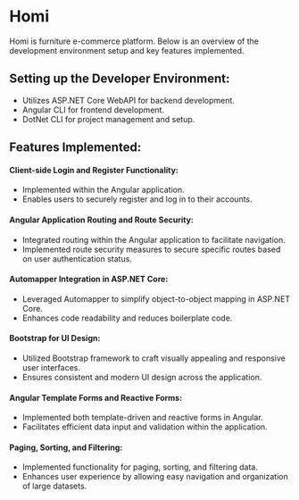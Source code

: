 # Homi
Homi is furniture e-commerce platform. Below is an overview of the development environment setup and key features implemented.

## Setting up the Developer Environment:
- Utilizes ASP.NET Core WebAPI for backend development.
- Angular CLI for frontend development.
- DotNet CLI for project management and setup.
## Features Implemented:
#### Client-side Login and Register Functionality:
 - Implemented within the Angular application.
 - Enables users to securely register and log in to their accounts.
#### Angular Application Routing and Route Security:
 - Integrated routing within the Angular application to facilitate navigation.
 - Implemented route security measures to secure specific routes based on user authentication status.
#### Automapper Integration in ASP.NET Core:
 - Leveraged Automapper to simplify object-to-object mapping in ASP.NET Core.
 - Enhances code readability and reduces boilerplate code.
#### Bootstrap for UI Design:
 - Utilized Bootstrap framework to craft visually appealing and responsive user interfaces.
 - Ensures consistent and modern UI design across the application.
#### Angular Template Forms and Reactive Forms:
 - Implemented both template-driven and reactive forms in Angular.
 - Facilitates efficient data input and validation within the application.
#### Paging, Sorting, and Filtering:
 - Implemented functionality for paging, sorting, and filtering data.
 - Enhances user experience by allowing easy navigation and organization of large datasets.
